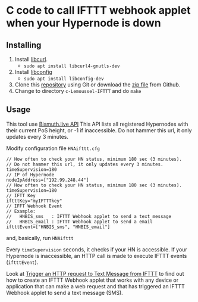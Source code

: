 # C code to call IFTTT webhook applet when your Hypernode is down

## Installing

1. Install [libcurl](http://curl.haxx.se/libcurl/c).
     * `sudo apt install libcurl4-gnutls-dev`
2. Install [libconfig](https://github.com/hyperrealm/libconfig)
     * `sudo apt install libconfig-dev`
3. Clone this [repository](https://github.com/bismuthfoundation/Hypernode-Alerts.git) using Git or download the [zip file](https://github.com/bismuthfoundation/Hypernode-Alerts/archive/master.zip) from Github.
4. Change to directory `c-Lemoussel-IFTTT` and do `make`


## Usage

This tool use [Bismuth.live API](https://hypernodes.bismuth.live/status.json)
This API lists all registered Hypernodes with their current PoS height, or -1 if inaccessible. Do not hammer this url, it only updates every 3 minutes.

Modify configuration file `HNAifttt.cfg`

```shell
// How often to check your HN status, minimum 180 sec (3 minutes).
// Do not hammer this url, it only updates every 3 minutes.
timeSupervision=180
// IP of Hypernode
nodeIpAddress=["192.99.248.44"]
// How often to check your HN status, minimum 180 sec (3 minutes).
timeSupervision=180
// IFTT Key
iftttKey="myIFTTTkey"
// IFFT Webhook Event
// Example: 
//   HNBIS_sms   : IFTTT Webhook applet to send a text message
//   HNBIS_email : IFTTT Webhook applet to send a email
iftttEvent=["HNBIS_sms", "HNBIS_email"]
```

and, basically, run `HNAifttt`

Every `timeSupervision` seconds, it checks if your HN is accessible. If your Hypernode is inaccessible, an HTTP call is made to execute IFTTT events (`iftttEvent`).

Look at [Trigger an HTTP request to Text Message from IFTTT](../IFTTT/webhook.md) to find out how to create an IFTTT Webhook applet that works with any device or application that can make a web request and that has triggered an IFTTT Webhook applet to send a text message (SMS).
